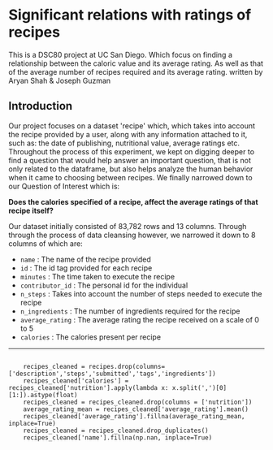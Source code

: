 # Significant relations with ratings of recipes
This is a DSC80 project at UC San Diego. Which focus on finding a relationship between the caloric value and its average rating. As well as that of the average number of recipes required and its average rating. 
written by Aryan Shah & Joseph Guzman

## Introduction

Our project focuses on a dataset 'recipe' which, which takes into account the recipe provided by a user, along with any information attached to it, such as: the date of publishing, nutritional value, average ratings etc. Throughout the process of this experiment, we kept on digging deeper to find a question that would help answer an important question, that is not only related to the dataframe, but also helps analyze the human behavior when it came to choosing between recipes. We finally narrowed down to our Question of Interest which is:

**Does the calories specified of a recipe, affect the average ratings of that recipe itself?**

Our dataset initially consisted of 83,782 rows and 13 columns. Through through the process of data cleansing however, we narrowed it down to 8 columns of which are:
- `name` : The name of the recipe provided
- `id` : The id tag provided for each recipe
- `minutes` : The time taken to execute the recipe
- `contributor_id` : The personal id for the individual
- `n_steps` : Takes into account the number of steps needed to execute the recipe
- `n_ingredients` : The number of ingredients required for the recipe
- `average_rating` : The average rating the recipe received on a scale of 0 to 5
- `calories` : The calories present per recipe

***
<code>
    recipes_cleaned = recipes.drop(columns=['description','steps','submitted','tags','ingredients'])
    recipes_cleaned['calories'] = recipes_cleaned['nutrition'].apply(lambda x: x.split(',')[0][1:]).astype(float)
    recipes_cleaned = recipes_cleaned.drop(columns = ['nutrition'])
    average_rating_mean = recipes_cleaned['average_rating'].mean()
    recipes_cleaned['average_rating'].fillna(average_rating_mean, inplace=True)
    recipes_cleaned = recipes_cleaned.drop_duplicates()
    recipes_cleaned['name'].fillna(np.nan, inplace=True)
</code>
